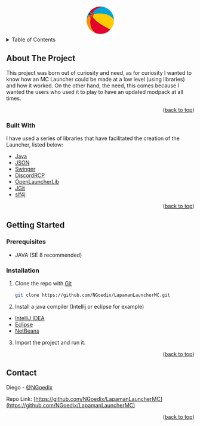 <div id="top"></div>
<!-- PROJECT LOGO -->
<br />
<div align="center">
  <a href="https://github.com/NGoedix/LapamanLauncherMC">
    <img src="https://github.com/NGoedix/LapamanLauncherMC/blob/main/src/mainLauncher/resources/icon.png?raw=true" alt="Logo" width="80" height="80">
  </a>
</div>


<details>
  <summary>Table of Contents</summary>
  <ol>
    <li>
      <a href="#about">About The Project</a>
      <ul>
        <li><a href="#built-with">Built With</a></li>
      </ul>
    </li>
    <li>
      <a href="#getting-started">Getting Started</a>
      <ul>
        <li><a href="#prerequisites">Prerequisites</a></li>
        <li><a href="#installation">Installation</a></li>
        <li><a href="#contact">Contact</a></li>
      </ul>
    </li>
  </ol>
</details>

<!-- ABOUT THE PROJECT -->
## About The Project

This project was born out of curiosity and need, as for curiosity I wanted to know how an MC Launcher could be made at a low level (using libraries) and how it worked. On the other hand, the need, this comes because I wanted the users who used it to play to have an updated modpack at all times.

<p align="right">(<a href="#top">back to top</a>)</p>

### Built With

I have used a series of libraries that have facilitated the creation of the Launcher, listed below:

* [Java](https://www.java.com/)
* [JSON](https://github.com/stleary/JSON-java)
* [Swinger](https://github.com/Litarvan/Swinger)
* [DiscordRCP](https://github.com/MinnDevelopment/java-discord-rpc/)
* [OpenLauncherLib](https://github.com/Litarvan/OpenLauncherLib)
* [JGit](https://www.eclipse.org/jgit/)
* [slf4j](https://mvnrepository.com/artifact/org.slf4j/slf4j-api)

<p align="right">(<a href="#top">back to top</a>)</p>

<!-- GETTING STARTED -->
## Getting Started
### Prerequisites

* JAVA (SE 8 recommended)

### Installation

1. Clone the repo with [Git](https://git-scm.com/downloads)
   ```sh
   git clone https://github.com/NGoedix/LapamanLauncherMC.git
   ```
2. Install a java compiler (Intellij or eclipse for example)

* [IntelliJ IDEA](https://www.jetbrains.com/es-es/idea/)
* [Eclipse](https://www.eclipse.org/downloads/)
* [NetBeans](https://netbeans.apache.org/download/index.html)

3. Import the project and run it.

<p align="right">(<a href="#top">back to top</a>)</p>


<!-- CONTACT -->
## Contact

Diego - [@NGoedix](https://twitter.com/NGoedix)

Repo Link: [https://github.com/NGoedix/LapamanLauncherMC](https://github.com/NGoedix/LapamanLauncherMC)

<p align="right">(<a href="#top">back to top</a>)</p>
